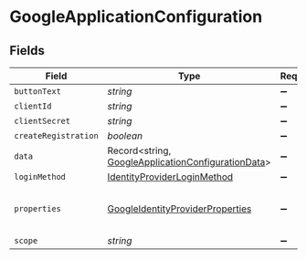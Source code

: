 # GoogleApplicationConfiguration


## Fields

| Field                                                                                                           | Type                                                                                                            | Required                                                                                                        | Description                                                                                                     |
| --------------------------------------------------------------------------------------------------------------- | --------------------------------------------------------------------------------------------------------------- | --------------------------------------------------------------------------------------------------------------- | --------------------------------------------------------------------------------------------------------------- |
| `buttonText`                                                                                                    | *string*                                                                                                        | :heavy_minus_sign:                                                                                              | N/A                                                                                                             |
| `clientId`                                                                                                      | *string*                                                                                                        | :heavy_minus_sign:                                                                                              | N/A                                                                                                             |
| `clientSecret`                                                                                                  | *string*                                                                                                        | :heavy_minus_sign:                                                                                              | N/A                                                                                                             |
| `createRegistration`                                                                                            | *boolean*                                                                                                       | :heavy_minus_sign:                                                                                              | N/A                                                                                                             |
| `data`                                                                                                          | Record<string, [GoogleApplicationConfigurationData](../../models/shared/googleapplicationconfigurationdata.md)> | :heavy_minus_sign:                                                                                              | N/A                                                                                                             |
| `loginMethod`                                                                                                   | [IdentityProviderLoginMethod](../../models/shared/identityproviderloginmethod.md)                               | :heavy_minus_sign:                                                                                              | N/A                                                                                                             |
| `properties`                                                                                                    | [GoogleIdentityProviderProperties](../../models/shared/googleidentityproviderproperties.md)                     | :heavy_minus_sign:                                                                                              | Google social login provider parameters.                                                                        |
| `scope`                                                                                                         | *string*                                                                                                        | :heavy_minus_sign:                                                                                              | N/A                                                                                                             |